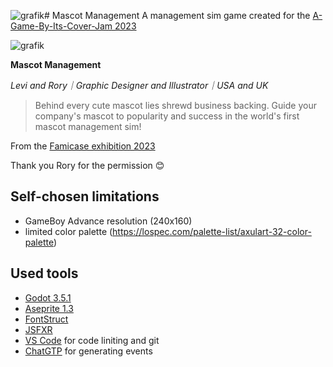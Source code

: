 ![grafik](https://github.com/Milchreis/Mascot-Management/assets/544436/7c573e17-20dd-4b2d-97ed-90b61bbcda72)# Mascot Management
A management sim game created for the [A-Game-By-Its-Cover-Jam 2023](https://itch.io/jam/a-game-by-its-cover-2023)

![grafik](https://github.com/Milchreis/Mascot-Management/assets/544436/39e7380d-333a-4e57-9b53-0a06e136e9ec)

**Mascot Management**

*Levi and Rory｜Graphic Designer and Illustrator｜USA and UK*

> Behind every cute mascot lies shrewd business backing. Guide your company's mascot to popularity and success in the world's first mascot management sim!

From the [Famicase exhibition 2023](https://famicase.com/23/index.html)

Thank you Rory for the permission 😊

## Self-chosen limitations
 - GameBoy Advance resolution (240x160)
 - limited color palette (https://lospec.com/palette-list/axulart-32-color-palette)

## Used tools
 - [Godot 3.5.1](https://godotengine.org/download/)
 - [Aseprite 1.3](https://www.aseprite.org/)
 - [FontStruct](https://fontstruct.com/)
 - [JSFXR](https://sfxr.me/)
 - [VS Code](https://code.visualstudio.com/) for code liniting and git
 - [ChatGTP](https://chat.openai.com) for generating events
